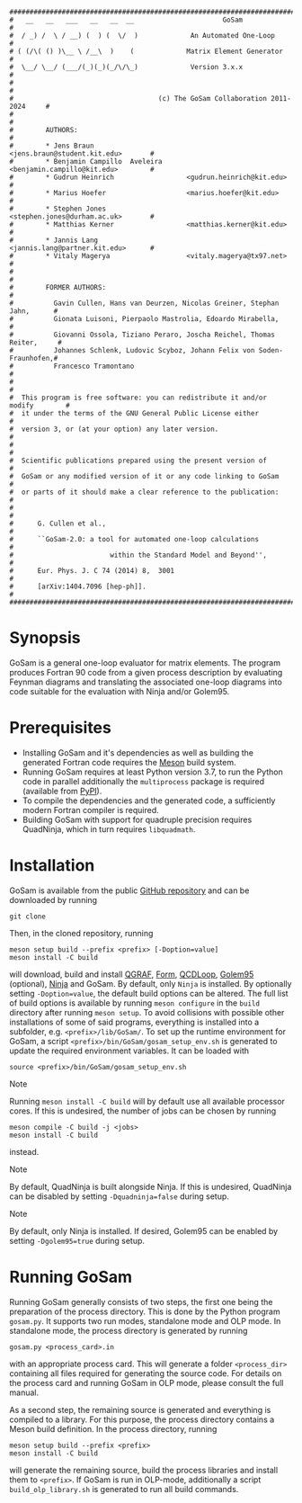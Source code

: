     ################################################################################
    #   __   __   ___   __   __  __                      GoSam                     #
    #  / _) /  \ / __) (  ) (  \/  )             An Automated One-Loop             #
    # ( (/\( () )\__ \ /__\  )    (             Matrix Element Generator           #
    #  \__/ \__/ (___/(_)(_)(_/\/\_)             Version 3.x.x                     #
    #                                                                              #
    #                                    (c) The GoSam Collaboration 2011-2024     #
    #                                                                              #
    #        AUTHORS:                                                              #
    #        * Jens Braun                       <jens.braun@student.kit.edu>       #
    #        * Benjamin Campillo  Aveleira      <benjamin.campillo@kit.edu>        #
    #        * Gudrun Heinrich                  <gudrun.heinrich@kit.edu>          # 
    #        * Marius Hoefer                    <marius.hoefer@kit.edu>            #
    #        * Stephen Jones                    <stephen.jones@durham.ac.uk>       #
    #        * Matthias Kerner                  <matthias.kerner@kit.edu>          #
    #        * Jannis Lang                      <jannis.lang@partner.kit.edu>      #
    #        * Vitaly Magerya                   <vitaly.magerya@tx97.net>          #
    #                                                                              #
    #        FORMER AUTHORS:                                                       #
    #          Gavin Cullen, Hans van Deurzen, Nicolas Greiner, Stephan Jahn,      #
    #          Gionata Luisoni, Pierpaolo Mastrolia, Edoardo Mirabella,            #
    #          Giovanni Ossola, Tiziano Peraro, Joscha Reichel, Thomas Reiter,     #
    #          Johannes Schlenk, Ludovic Scyboz, Johann Felix von Soden-Fraunhofen,#
    #          Francesco Tramontano                                                #
    #                                                                              #
    #  This program is free software: you can redistribute it and/or modify        #
    #  it under the terms of the GNU General Public License either                 #
    #  version 3, or (at your option) any later version.                           #
    #                                                                              #
    #  Scientific publications prepared using the present version of               #
    #  GoSam or any modified version of it or any code linking to GoSam            #
    #  or parts of it should make a clear reference to the publication:            #
    #                                                                              #
    #      G. Cullen et al.,                                                       #
    #      ``GoSam-2.0: a tool for automated one-loop calculations                 #
    #                        within the Standard Model and Beyond'',               #
    #      Eur. Phys. J. C 74 (2014) 8,  3001                                      #
    #      [arXiv:1404.7096 [hep-ph]].                                             #
    ################################################################################


# Synopsis

GoSam is a general one-loop evaluator for matrix elements.
The program produces Fortran 90 code from a given process
description by evaluating Feynman diagrams and translating
the associated one-loop diagrams into code suitable for the
evaluation with Ninja and/or Golem95.

# Prerequisites
* Installing GoSam and it's dependencies as well as building the generated Fortran code requires the 
  [Meson](https://mesonbuild.com/Getting-meson.html) build system.
* Running GoSam requires at least Python version 3.7, to run the Python code in parallel additionally the `multiprocess` 
package is required (available from [PyPI](https://pypi.org/project/multiprocess/)).
* To compile the dependencies and the generated code, a sufficiently modern Fortran compiler is required.
* Building GoSam with support for quadruple precision requires QuadNinja, which in turn requires `libquadmath`.

# Installation

GoSam is available from the public [GitHub repository](https://github.com/gudrunhe/gosam) and can be downloaded by 
running 
```console
git clone
```

Then, in the cloned repository, running 
```console
meson setup build --prefix <prefix> [-Doption=value]
meson install -C build
```
will download, build and install 
[QGRAF](http://cfif.tecnico.ulisboa.pt/~paulo/qgraf.html), 
[Form](https://www.nikhef.nl/~form/), 
[QCDLoop](http://qcdloop.fnal.gov/), 
[Golem95](http://golem.hepforge.org/) (optional),
[Ninja](https://ninja.hepforge.org/)
and GoSam. By default, only `Ninja` is installed. By optionally setting `-Doption=value`, the default build options can be altered. 
The full list of build options is available by running `meson configure` in the `build` directory after running `meson setup`.
To avoid collisions with possible other installations of some of said programs, everything is installed into
a subfolder, e.g. `<prefix>/lib/GoSam/`. To set up the runtime environment for GoSam, a script
`<prefix>/bin/GoSam/gosam_setup_env.sh` is generated to update the required environment variables. It can be loaded with
```console
source <prefix>/bin/GoSam/gosam_setup_env.sh
```

> [!NOTE]
> Running `meson install -C build` will by default use all available processor cores. If this is undesired, the number 
> of jobs can be chosen by running 
> ```console
> meson compile -C build -j <jobs>
> meson install -C build
> ```
> instead.

> [!NOTE]
> By default, QuadNinja is built alongside Ninja. If this is undesired, QuadNinja can be disabled by setting 
> `-Dquadninja=false` during setup.

> [!NOTE]
> By default, only Ninja is installed. If desired, Golem95 can be enabled by setting `-Dgolem95=true` during setup.

# Running GoSam
Running GoSam generally consists of two steps, the first one being the preparation of the process directory.
This is done by the Python program `gosam.py`. It supports two run modes, standalone mode and OLP
mode. In standalone mode, the process directory is generated by running 
```console
gosam.py <process_card>.in
```
with an appropriate process card. This will generate a folder `<process_dir>` containing all files required for
generating the source code. For details on the process card and running GoSam in OLP mode, please consult the full 
manual.

As a second step, the remaining source is generated and everything is compiled to a library. For this purpose, the
process directory contains a Meson build definition. In the process directory, running 
```console
meson setup build --prefix <prefix>
meson install -C build
```
will generate the remaining source, build the process libraries and install them to `<prefix>`. If GoSam is run in
OLP-mode, additionally a script `build_olp_library.sh` is generated to run all build commands.
